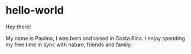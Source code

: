 # hello-world

Hey there!

My name is Paulina, I was born and raised in Costa Rica.
I enjoy spending my free time in sync with nature, friends and family. 
